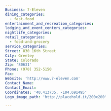 ```yaml
---
Business: 7-Eleven
dining_categories:
  - fast-food
entertainment_and_recreation_categories:
lodging_and_event_centers_categories:
nightlife_categories:
retail_categories:
  - food-and-grocery
service_categories:
Street: 830 16th Street
City: Greeley
State: Colorado
Zip: '80631'
Phone: (970) 352-5150
Fax:
Website: 'http://www.7-eleven.com'
Contact_Name:
Contact_Email:
Coordinates: '40.413735, -104.691495'
Logo_image_path: 'http://placehold.it/200x200'

---
```



